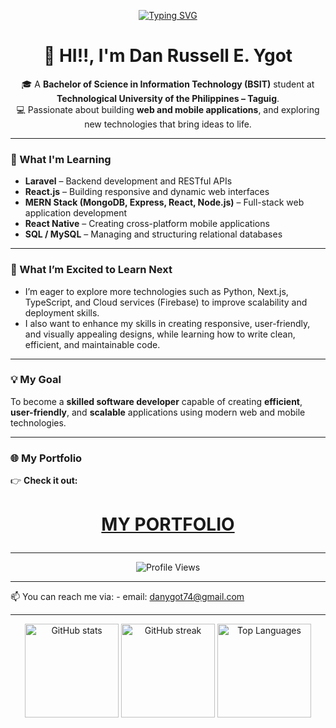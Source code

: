 <p align="center">
  <a href="https://git.io/typing-svg"><img src="https://readme-typing-svg.demolab.com?font=Inter&weight=900&pause=1000&center=true&width=435&lines=WELCOME!!;HELLO!!;HI!" alt="Typing SVG" /></a>
</p>

<h1 align="center">👋 HI!!, I'm Dan Russell E. Ygot</h1>

<p align="center">
🎓 A <b>Bachelor of Science in Information Technology (BSIT)</b> student at <b>Technological University of the Philippines – Taguig</b>.<br/>
💻 Passionate about building <b>web and mobile applications</b>, and exploring new technologies that bring ideas to life.
</p>

---

### 🚀 What I'm Learning

- **Laravel** – Backend development and RESTful APIs  
- **React.js** – Building responsive and dynamic web interfaces  
- **MERN Stack (MongoDB, Express, React, Node.js)** – Full-stack web application development  
- **React Native** – Creating cross-platform mobile applications  
- **SQL / MySQL** – Managing and structuring relational databases  

---

### 🌱 What I’m Excited to Learn Next

- I’m eager to explore more technologies such as Python, Next.js, TypeScript, and Cloud services (Firebase) to improve scalability and deployment skills.
- I also want to enhance my skills in creating responsive, user-friendly, and visually appealing designs, while learning how to write clean, efficient, and maintainable code.


---

### 💡 My Goal

To become a **skilled software developer** capable of creating **efficient**, **user-friendly**, and **scalable** applications using modern web and mobile technologies.

---

### 🌐 My Portfolio

👉 **Check it out:** 
<h1>
  <p align="center">
    <a href="https://ygotportfolio.vercel.app"> MY PORTFOLIO </a>
  </p>
</h1>

---

<p align="center">
  <img src="https://komarev.com/ghpvc/?username=danygot18&color=blue&style=for-the-badge" alt="Profile Views" />
</p>

---

📫 You can reach me via:
    - email: danygot74@gmail.com

---

<div align="center">
  <img src="https://github-readme-stats.vercel.app/api?username=danygot18&show_icons=true&theme=tokyonight" alt="GitHub stats" height="150"/>
  <img src="https://github-readme-streak-stats.herokuapp.com/?user=danygot18&theme=tokyonight" alt="GitHub streak" height="150"/>
  <img src="https://github-readme-stats.vercel.app/api/top-langs/?username=danygot18&layout=compact&theme=tokyonight" alt="Top Languages" height="150"/>
</div>


<!---
danygot18/danygot18 is a ✨ special ✨ repository because its `README.md` (this file) appears on your GitHub profile.
You can click the Preview link to take a look at your changes.
--->
